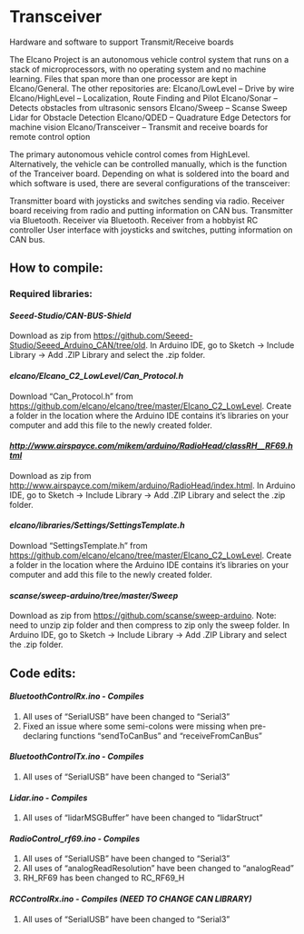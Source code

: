 # Transceiver
Hardware and software to support Transmit/Receive boards

The Elcano Project is an autonomous vehicle control system that runs on a stack of microprocessors, with no operating system and 
no machine learning.
Files that span more than one processor are kept in Elcano/General. The other repositories are:
Elcano/LowLevel – Drive by wire
Elcano/HighLevel – Localization, Route Finding and Pilot
Elcano/Sonar – Detects obstacles from ultrasonic sensors
Elcano/Sweep – Scanse Sweep Lidar for Obstacle Detection
Elcano/QDED – Quadrature Edge Detectors for machine vision
Elcano/Transceiver – Transmit and receive boards for remote control option

The primary autonomous vehicle control comes from HighLevel. Alternatively, the vehicle can be controlled manually, which is the function 
of the Tranceiver board. Depending on what is soldered into the board and which software is used, there are several configurations of the 
transceiver:
 
Transmitter board with joysticks and switches sending via radio.
Receiver board receiving from radio and putting information on CAN bus.
Transmitter via Bluetooth.
Receiver via Bluetooth.
Receiver from a hobbyist RC controller
User interface with joysticks and switches, putting information on CAN bus.

## How to compile:
### Required libraries:

#### *Seeed-Studio/CAN-BUS-Shield*
Download as zip from https://github.com/Seeed-Studio/Seeed_Arduino_CAN/tree/old. 
In Arduino IDE, go to Sketch -> Include Library -> Add .ZIP Library and select the .zip folder.

#### *elcano/Elcano_C2_LowLevel/Can_Protocol.h*
Download “Can_Protocol.h” from https://github.com/elcano/elcano/tree/master/Elcano_C2_LowLevel. 
Create a folder in the location where the Arduino IDE contains it’s libraries on your computer and add this file to the newly created folder.

#### *http://www.airspayce.com/mikem/arduino/RadioHead/classRH__RF69.html*
Download as zip from http://www.airspayce.com/mikem/arduino/RadioHead/index.html. 
In Arduino IDE, go to Sketch -> Include Library -> Add .ZIP Library and select the .zip folder.

#### *elcano/libraries/Settings/SettingsTemplate.h*
Download “SettingsTemplate.h” from https://github.com/elcano/elcano/tree/master/Elcano_C2_LowLevel. 
Create a folder in the location where the Arduino IDE contains it’s libraries on your computer and add this file to the newly created folder.

#### *scanse/sweep-arduino/tree/master/Sweep*
Download as zip from https://github.com/scanse/sweep-arduino. 
Note: need to unzip zip folder and then compress to zip only the sweep folder.
In Arduino IDE, go to Sketch -> Include Library -> Add .ZIP Library and select the .zip folder.

## Code edits:

#### *BluetoothControlRx.ino - Compiles*
1. All uses of “SerialUSB” have been changed to “Serial3”
2. Fixed an issue where some semi-colons were missing when pre-declaring functions “sendToCanBus” and “receiveFromCanBus”

#### *BluetoothControlTx.ino - Compiles*
1. All uses of “SerialUSB” have been changed to “Serial3”

#### *Lidar.ino - Compiles*
1. All uses of “lidarMSGBuffer” have been changed to “lidarStruct”

#### *RadioControl_rf69.ino - Compiles*
1. All uses of “SerialUSB” have been changed to “Serial3”
2. All uses of “analogReadResolution” have been changed to “analogRead”
3. RH_RF69 has been changed to RC_RF69_H

#### *RCControlRx.ino - Compiles __(NEED TO CHANGE CAN LIBRARY)__*
1. All uses of “SerialUSB” have been changed to “Serial3”
